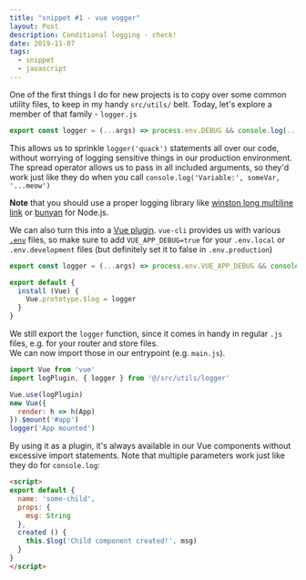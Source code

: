 ```yaml
---
title: "snippet #1 - vue vogger"
layout: Post
description: Conditional logging - check!
date: 2019-11-07
tags:
  - snippet
  - javascript
---
```


One of the first things I do for new projects is to copy over some common utility files,
to keep in my handy `src/utils/` belt. Today, let's explore a member of that family -
`logger.js`

```js
export const logger = (...args) => process.env.DEBUG && console.log(...args)
```

This allows us to sprinkle `logger('quack')` statements all over our code,
without worrying of logging sensitive things in our production environment.
The spread operator allows us to pass in all included arguments, so they'd work
just like they do when you call `console.log('Variable:', someVar, '...meow')`

**Note** that you should use a proper logging library like
[winston long multiline link](https://github.com/winstonjs/winston) or
[bunyan](https://github.com/trentm/node-bunyan)
for Node.js.

We can also turn this into a [Vue plugin](https://vuejs.org/v2/guide/plugins.html#Using-a-Plugin).
`vue-cli` provides us with various [`.env`](https://cli.vuejs.org/guide/mode-and-env.html) files,
so make sure to add `VUE_APP_DEBUG=true` for
your `.env.local` or `.env.development` files (but definitely set it to false in `.env.production`)

```js
export const logger = (...args) => process.env.VUE_APP_DEBUG && console.log(...args)

export default {
  install (Vue) {
    Vue.prototype.$log = logger
  }
}
```

We still export the `logger` function, since it comes in handy in regular `.js` files,
e.g. for your router and store files.\
We can now import those in our entrypoint (e.g. `main.js`).
```js
import Vue from 'vue'
import logPlugin, { logger } from '@/src/utils/logger'

Vue.use(logPlugin)
new Vue({
  render: h => h(App)
}).$mount('#app')
logger('App mounted')
```

By using it as a plugin, it's always available in our Vue components without excessive
import statements. Note that multiple parameters work just like they do for `console.log`:
```html
<script>
export default {
  name: 'some-child',
  props: {
    msg: String
  },
  created () {
    this.$log('Child component created!', msg)
  }
}
</script>
```
